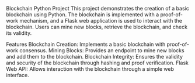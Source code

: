 Blockchain Python Project
This project demonstrates the creation of a basic blockchain using Python. The blockchain is implemented with a proof-of-work mechanism, and a Flask web application is used to interact with the blockchain. Users can mine new blocks, retrieve the blockchain, and check its validity.

Features
Blockchain Creation: Implements a basic blockchain with proof-of-work consensus.
Mining Blocks: Provides an endpoint to mine new blocks and add them to the blockchain.
Blockchain Integrity: Ensures the validity and security of the blockchain through hashing and proof verification.
Flask Web API: Allows interaction with the blockchain through a simple web interface.
